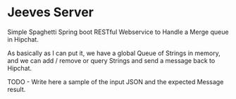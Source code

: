 # Jeeves Server

Simple Spaghetti Spring boot RESTful Webservice to Handle a Merge queue in Hipchat.

As basically as I can put it, we have a global Queue of Strings in memory, and we can add / remove or query Strings and send a message back to Hipchat.

TODO - Write here a sample of the input JSON and the expected Message result.